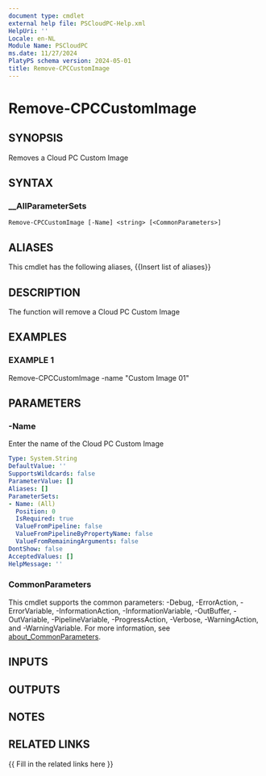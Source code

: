 ```yaml
---
document type: cmdlet
external help file: PSCloudPC-Help.xml
HelpUri: ''
Locale: en-NL
Module Name: PSCloudPC
ms.date: 11/27/2024
PlatyPS schema version: 2024-05-01
title: Remove-CPCCustomImage
---
```


# Remove-CPCCustomImage

## SYNOPSIS

Removes a Cloud PC Custom Image

## SYNTAX

### __AllParameterSets

```
Remove-CPCCustomImage [-Name] <string> [<CommonParameters>]
```

## ALIASES

This cmdlet has the following aliases,
  {{Insert list of aliases}}

## DESCRIPTION

The function will remove a Cloud PC Custom Image

## EXAMPLES

### EXAMPLE 1

Remove-CPCCustomImage -name "Custom Image 01"

## PARAMETERS

### -Name

Enter the name of the Cloud PC Custom Image

```yaml
Type: System.String
DefaultValue: ''
SupportsWildcards: false
ParameterValue: []
Aliases: []
ParameterSets:
- Name: (All)
  Position: 0
  IsRequired: true
  ValueFromPipeline: false
  ValueFromPipelineByPropertyName: false
  ValueFromRemainingArguments: false
DontShow: false
AcceptedValues: []
HelpMessage: ''
```

### CommonParameters

This cmdlet supports the common parameters: -Debug, -ErrorAction, -ErrorVariable,
-InformationAction, -InformationVariable, -OutBuffer, -OutVariable, -PipelineVariable,
-ProgressAction, -Verbose, -WarningAction, and -WarningVariable. For more information, see
[about_CommonParameters](https://go.microsoft.com/fwlink/?LinkID=113216).

## INPUTS

## OUTPUTS

## NOTES

## RELATED LINKS

{{ Fill in the related links here }}

